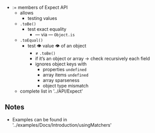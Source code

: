 - := members of Expect API
  - allows
    - testing values
  - `.toBe()`
    - test exact equality
      - — via — `Object.is`
  - `.toEqual()`
    - test 👁️ value 👁️ of an object
      - ≠ `.toBe()`
      - if it’s an object or array → check recursively each field
      - ignores object keys with
        - properties `undefined`
        - array items `undefined`
        - array sparseness
        - object type mismatch
  - complete list in '../API/Expect'

## Notes
* Examples can be found in '../examples/Docs/Introduction/usingMatchers'

